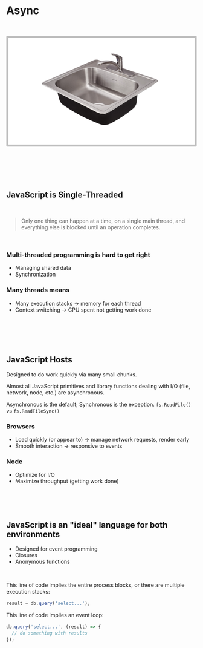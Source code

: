 # Async

<br/>

![sink.png](sink.png)

<br/></br><br/></br>

## JavaScript is Single-Threaded

<br/>

> Only one thing can happen at a time, on a single main thread,
> and everything else is blocked until an operation completes.

<br/>

### Multi-threaded programming is hard to get right
* Managing shared data
* Synchronization

### Many threads means
* Many execution stacks -> memory for each thread
* Context switching -> CPU spent not getting work done

<br/></br><br/></br>

## JavaScript Hosts

Designed to do work quickly via many small chunks.

Almost all JavaScript primitives and library functions dealing with I/O (file, network, node, etc.) are asynchronous.

Asynchronous is the default; Synchronous is the exception. `fs.ReadFile()` vs `fs.ReadFileSync()`

### Browsers
* Load quickly (or appear to) -> manage network requests, render early
* Smooth interaction -> responsive to events

### Node
* Optimize for I/O
* Maximize throughput (getting work done)

<br/><br/><br/>

## JavaScript is an "ideal" language for both environments
* Designed for event programming
* Closures
* Anonymous functions

<br/>

This line of code implies the entire process blocks, or there are multiple execution stacks:

```javascript
result = db.query('select...');
```

This line of code implies an event loop:

```javascript
db.query('select...', (result) => {
  // do something with results
});
```

<br/><br/><br/>

